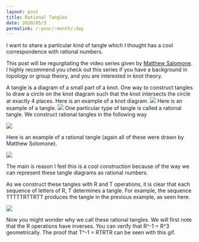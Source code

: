 ```yaml
---
layout: post
title: Rational Tangles
date: 2020/05/3
permalink: /:year/:month/:day
---
```


I want to share a particular kind of tangle which I thought has a cool correspondence with rational numbers. 

This post will be regurgitating the video series given by <a href = "https://www.youtube.com/playlist?list=PLL0ATV5XYF8BfT8CmmzKnfTlf3V9hQgj9">Matthew Salomone</a  >. I highly recommend you check out this series if you have a background in topology or group theory, and you are interested in knot theory. 

A tangle is a diagram of a small part of a knot. One way to construct tangles to draw a circle on the knot diagram such that the knot intersects the circle at exactly 4 places. Here is an example of a knot diagram. 
<img src = "{{site.baseurl}}/assets/img/KnotDiagramExample.jpg">
Here is an example of a tangle. 
<img src = "{{site.baseurl}}/assets/img/TangleExample.jpg">
One particular type of tangle is called a rational tangle. We construct rational tangles in the following way 

<img src = "{{site.baseurl}}/assets/img/RationalTangles.jpg">

Here is an example of a rational tangle (again all of these were drawn by Matthew Solomone). 

<img src = "{{site.baseurl}}/assets/img/RationalTangleExample.jpg">

The main is reason I feel this is a cool construction because of the way we can represent these tangle diagrams as rational numbers. 

As we construct these tangles with R and T operations, it is clear that each sequence of letters of R, T determines a tangle. For example, the sequence TTTTTRTTRTT produces the tangle in the previous example, as seen here.

<img src = "{{site.baseurl}}/assets/img/Tangle.gif">

Now you might wonder why we call these rational tangles. We will first note that the R operations have inverses. You can verify that R^-1 = R^3 geometrically. 
The proof that T^-1 = RTRTR can be seen with this gif. 




